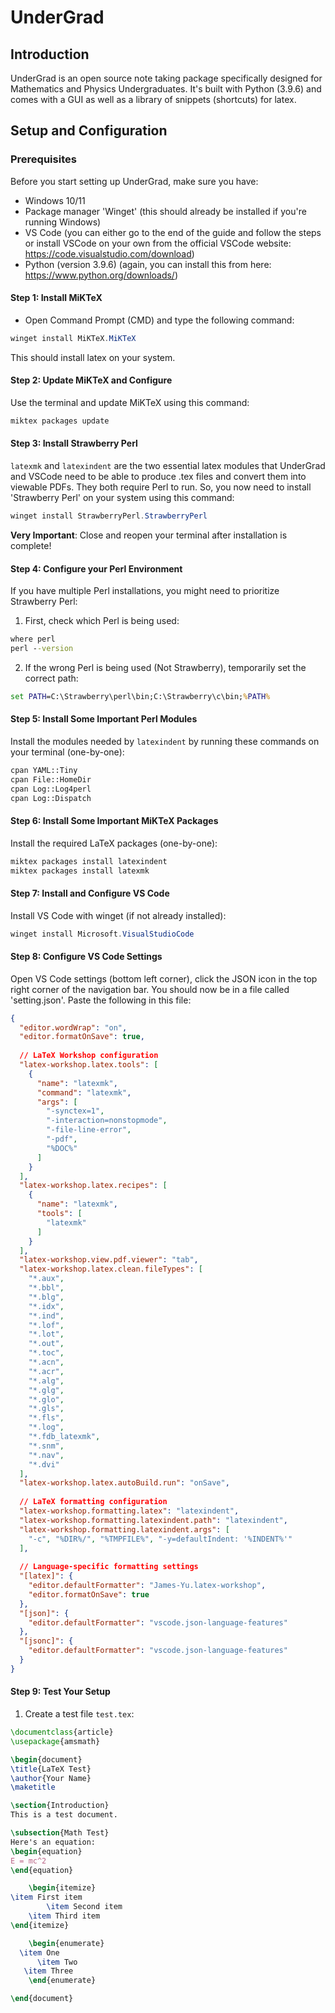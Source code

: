 # UnderGrad

## Introduction
UnderGrad is an open source note taking package specifically designed for Mathematics and Physics Undergraduates. It's built with Python (3.9.6) and comes with a GUI as well as a library of snippets (shortcuts) for latex. 

## Setup and Configuration
### Prerequisites

Before you start setting up UnderGrad, make sure you have:

- Windows 10/11
- Package manager 'Winget' (this should already be installed if you're running Windows)
- VS Code (you can either go to the end of the guide and follow the steps or install VSCode on your own from the official VSCode website: https://code.visualstudio.com/download)
- Python (version 3.9.6) (again, you can install this from here: https://www.python.org/downloads/)

#### Step 1: Install MiKTeX

- Open Command Prompt (CMD) and type the following command:

```powershell
winget install MiKTeX.MiKTeX
```

This should install latex on your system.

#### Step 2: Update MiKTeX and Configure

Use the terminal and update MiKTeX using this command:

```cmd
miktex packages update
```

#### Step 3: Install Strawberry Perl

`latexmk` and `latexindent` are the two essential latex modules that UnderGrad and VSCode need to be able to produce .tex files and convert them into viewable PDFs. They both require Perl to run. So, you now need to install 'Strawberry Perl' on your system using this command:

```powershell
winget install StrawberryPerl.StrawberryPerl
```

**Very Important**: Close and reopen your terminal after installation is complete!

#### Step 4: Configure your Perl Environment

If you have multiple Perl installations, you might need to prioritize Strawberry Perl:

1. First, check which Perl is being used:
```cmd
where perl
perl --version
```

2. If the wrong Perl is being used (Not Strawberry), temporarily set the correct path:
```cmd
set PATH=C:\Strawberry\perl\bin;C:\Strawberry\c\bin;%PATH%
```

#### Step 5: Install Some Important Perl Modules

Install the modules needed by `latexindent` by running these commands on your terminal (one-by-one):

```cmd
cpan YAML::Tiny
cpan File::HomeDir
cpan Log::Log4perl
cpan Log::Dispatch
```

#### Step 6: Install Some Important MiKTeX Packages

Install the required LaTeX packages (one-by-one):

```cmd
miktex packages install latexindent
miktex packages install latexmk
```

#### Step 7: Install and Configure VS Code

Install VS Code with winget (if not already installed):

```powershell
winget install Microsoft.VisualStudioCode
```

#### Step 8: Configure VS Code Settings

Open VS Code settings (bottom left corner), click the JSON icon in the top right corner of the navigation bar. You should now be in a file called 'setting.json'. Paste the following in this file:

```json
{
  "editor.wordWrap": "on",
  "editor.formatOnSave": true,
  
  // LaTeX Workshop configuration
  "latex-workshop.latex.tools": [
    {
      "name": "latexmk",
      "command": "latexmk",
      "args": [
        "-synctex=1",
        "-interaction=nonstopmode",
        "-file-line-error",
        "-pdf",
        "%DOC%"
      ]
    }
  ],
  "latex-workshop.latex.recipes": [
    {
      "name": "latexmk",
      "tools": [
        "latexmk"
      ]
    }
  ],
  "latex-workshop.view.pdf.viewer": "tab",
  "latex-workshop.latex.clean.fileTypes": [
    "*.aux",
    "*.bbl",
    "*.blg",
    "*.idx",
    "*.ind",
    "*.lof",
    "*.lot",
    "*.out",
    "*.toc",
    "*.acn",
    "*.acr",
    "*.alg",
    "*.glg",
    "*.glo",
    "*.gls",
    "*.fls",
    "*.log",
    "*.fdb_latexmk",
    "*.snm",
    "*.nav",
    "*.dvi"
  ],
  "latex-workshop.latex.autoBuild.run": "onSave",
  
  // LaTeX formatting configuration
  "latex-workshop.formatting.latex": "latexindent",
  "latex-workshop.formatting.latexindent.path": "latexindent",
  "latex-workshop.formatting.latexindent.args": [
    "-c", "%DIR%/", "%TMPFILE%", "-y=defaultIndent: '%INDENT%'"
  ],
  
  // Language-specific formatting settings
  "[latex]": {
    "editor.defaultFormatter": "James-Yu.latex-workshop",
    "editor.formatOnSave": true
  },
  "[json]": {
    "editor.defaultFormatter": "vscode.json-language-features"
  },
  "[jsonc]": {
    "editor.defaultFormatter": "vscode.json-language-features"
  }
}
```

#### Step 9: Test Your Setup

1. Create a test file `test.tex`:

```latex
\documentclass{article}
\usepackage{amsmath}

\begin{document}
\title{LaTeX Test}
\author{Your Name}
\maketitle

\section{Introduction}
This is a test document.

\subsection{Math Test}
Here's an equation:
\begin{equation}
E = mc^2
\end{equation}

    \begin{itemize}
\item First item
        \item Second item
    \item Third item
\end{itemize}

    \begin{enumerate}
  \item One
      \item Two
   \item Three
    \end{enumerate}

\end{document}
```

